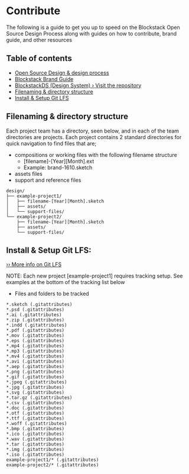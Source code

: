 # Contribute

The following is a guide to get you up to speed on the Blockstack Open Source Design Process along with guides on how to contribute, brand guide, and other resources

## Table of contents

- [Open Source Design & design process](https://github.com/blockstack/designs/issues/267)
- [Blockstack Brand Guide](https://github.com/blockstack/designs/issues/247)
- [BlockstackDS (Design System) › Visit the repository](https://github.com/blockstack/design-system/issues/3)
- [Filenaming & directory structure](#filenaming--directory-structure)
- [Install & Setup Git LFS](#install--setup-git-lfs)

## Filenaming & directory structure

Each project team has a directory, seen below, and in each of the team directories are projects. Each project contains 2 standard directories for quick navigation to find files that are; 
* compositions or working files with the following filename structure
  * [filename]-[Year][Month].ext
  * Example: brand-1610.sketch
* assets files
* support and reference files

```
design/
├── example-project1/
│   ├── filename-[Year][Month].sketch
│   ├── assets/
│   └── support-files/
└── example-project2/
    ├── filename-[Year][Month].sketch
    ├── assets/
    └── support-files/

```

## Install & Setup Git LFS:

[›› More info on Git LFS](https://git-lfs.github.com/)

NOTE: Each new project [example-project1] requires tracking setup. See examples at the bottom of the tracking list below

* Files and folders to be tracked

```
*.sketch (.gitattributes)
*.psd (.gitattributes)
*.ai (.gitattributes)
*.zip (.gitattributes)
*.indd (.gitattributes)
*.pdf (.gitattributes)
*.mov (.gitattributes)
*.eps (.gitattributes)
*.mp4 (.gitattributes)
*.mp3 (.gitattributes)
*.mv4 (.gitattributes)
*.avi (.gitattributes)
*.aep (.gitattributes)
*.png (.gitattributes)
*.gif (.gitattributes)
*.jpeg (.gitattributes)
*.jpg (.gitattributes)
*.svg (.gitattributes)
*.tar.gz (.gitattributes)
*.csv (.gitattributes)
*.doc (.gitattributes)
*.otf (.gitattributes)
*.ttf (.gitattributes)
*.woff (.gitattributes)
*.bmp (.gitattributes)
*.ico (.gitattributes)
*.wav (.gitattributes)
*.tar (.gitattributes)
*.img (.gitattributes)
*.iso (.gitattributes)
example-project1/* (.gitattributes)
example-project2/* (.gitattributes)
```
